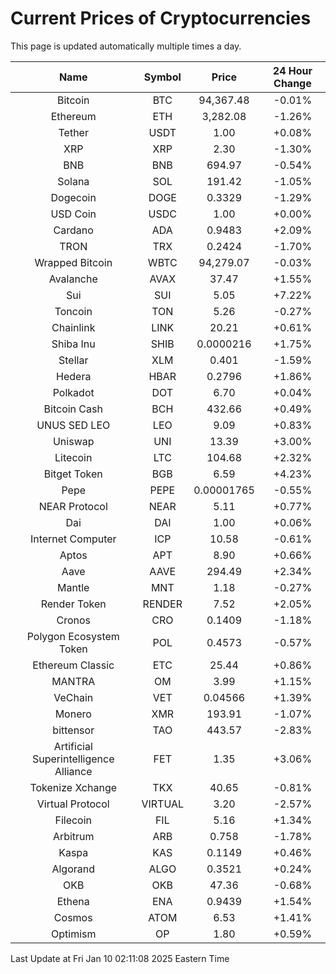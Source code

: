 # Current Prices of Cryptocurrencies
This page is updated automatically multiple times a day.

| Name | Symbol | Price | 24 Hour Change |
| :---: |:---:| :---: | :---: |
| Bitcoin | BTC | 94,367.48 | -0.01% |
| Ethereum | ETH | 3,282.08 | -1.26% |
| Tether | USDT | 1.00 | +0.08% |
| XRP | XRP | 2.30 | -1.30% |
| BNB | BNB | 694.97 | -0.54% |
| Solana | SOL | 191.42 | -1.05% |
| Dogecoin | DOGE | 0.3329 | -1.29% |
| USD Coin | USDC | 1.00 | +0.00% |
| Cardano | ADA | 0.9483 | +2.09% |
| TRON | TRX | 0.2424 | -1.70% |
| Wrapped Bitcoin | WBTC | 94,279.07 | -0.03% |
| Avalanche | AVAX | 37.47 | +1.55% |
| Sui | SUI | 5.05 | +7.22% |
| Toncoin | TON | 5.26 | -0.27% |
| Chainlink | LINK | 20.21 | +0.61% |
| Shiba Inu | SHIB | 0.0000216 | +1.75% |
| Stellar | XLM | 0.401 | -1.59% |
| Hedera | HBAR | 0.2796 | +1.86% |
| Polkadot | DOT | 6.70 | +0.04% |
| Bitcoin Cash | BCH | 432.66 | +0.49% |
| UNUS SED LEO | LEO | 9.09 | +0.83% |
| Uniswap | UNI | 13.39 | +3.00% |
| Litecoin | LTC | 104.68 | +2.32% |
| Bitget Token | BGB | 6.59 | +4.23% |
| Pepe | PEPE | 0.00001765 | -0.55% |
| NEAR Protocol | NEAR | 5.11 | +0.77% |
| Dai | DAI | 1.00 | +0.06% |
| Internet Computer | ICP | 10.58 | -0.61% |
| Aptos | APT | 8.90 | +0.66% |
| Aave | AAVE | 294.49 | +2.34% |
| Mantle | MNT | 1.18 | -0.27% |
| Render Token | RENDER | 7.52 | +2.05% |
| Cronos | CRO | 0.1409 | -1.18% |
| Polygon Ecosystem Token | POL | 0.4573 | -0.57% |
| Ethereum Classic | ETC | 25.44 | +0.86% |
| MANTRA | OM | 3.99 | +1.15% |
| VeChain | VET | 0.04566 | +1.39% |
| Monero | XMR | 193.91 | -1.07% |
| bittensor | TAO | 443.57 | -2.83% |
| Artificial Superintelligence Alliance | FET | 1.35 | +3.06% |
| Tokenize Xchange | TKX | 40.65 | -0.81% |
| Virtual Protocol | VIRTUAL | 3.20 | -2.57% |
| Filecoin | FIL | 5.16 | +1.34% |
| Arbitrum | ARB | 0.758 | -1.78% |
| Kaspa | KAS | 0.1149 | +0.46% |
| Algorand | ALGO | 0.3521 | +0.24% |
| OKB | OKB | 47.36 | -0.68% |
| Ethena | ENA | 0.9439 | +1.54% |
| Cosmos | ATOM | 6.53 | +1.41% |
| Optimism | OP | 1.80 | +0.59% |

Last Update at Fri Jan 10 02:11:08 2025 Eastern Time